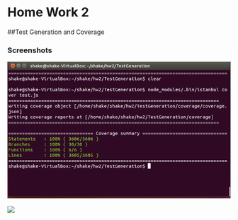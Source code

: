 # Home Work 2 
##Test Generation and Coverage 

### Screenshots

![](coverageScreen.png)

![](coverageScreen2.png)
